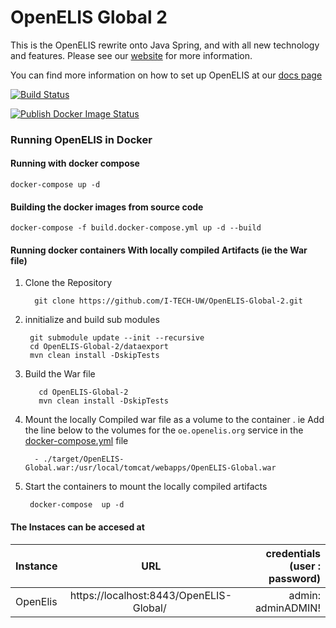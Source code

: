 # OpenELIS Global 2
This is the OpenELIS rewrite onto Java Spring, and with all new technology and features. Please see our [website](http://www.openelis-global.org/) for more information. 

You can find more information on how to set up OpenELIS at our [docs page](http://docs.openelis-global.org/)

[![Build Status](https://github.com/I-TECH-UW/OpenELIS-Global-2/actions/workflows/ci.yml/badge.svg)](https://github.com/I-TECH-UW/OpenELIS-Global-2/actions/workflows/ci.yml)

[![Publish Docker Image Status](https://github.com/I-TECH-UW/OpenELIS-Global-2/actions/workflows/publish.yml/badge.svg)](https://github.com/I-TECH-UW/OpenELIS-Global-2/actions/workflows/publish.yml)

### Running OpenELIS in Docker
#### Running with docker compose
    docker-compose up -d

#### Building the docker images from source code
    docker-compose -f build.docker-compose.yml up -d --build

#### Running docker containers With locally compiled Artifacts (ie the War file)
1. Clone the Repository

         git clone https://github.com/I-TECH-UW/OpenELIS-Global-2.git 

2. innitialize and build sub modules

        git submodule update --init --recursive
        cd OpenELIS-Global-2/dataexport
        mvn clean install -DskipTests

3.   Build the War file

            cd OpenELIS-Global-2
            mvn clean install -DskipTests
3. Mount the locally Compiled war file as a volume to the container . 
 ie Add the line below to the volumes for the `oe.openelis.org` service in the [docker-compose.yml](./docker-compose.yml) file

         - ./target/OpenELIS-Global.war:/usr/local/tomcat/webapps/OpenELIS-Global.war
4. Start the containers to mount the locally compiled artifacts

        docker-compose  up -d    


#### The Instaces can be accesed at 

| Instance  |     URL       | credentials (user : password)|
|---------- |:-------------:|------:                       |
| OpenElis   |  https://localhost:8443/OpenELIS-Global/  | admin: adminADMIN! |

